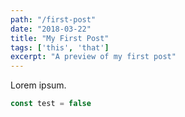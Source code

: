 ```yaml
---
path: "/first-post"
date: "2018-03-22"
title: "My First Post"
tags: ['this', 'that']
excerpt: "A preview of my first post"
---
```


Lorem ipsum.

```javascript
const test = false
```